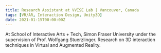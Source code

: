 ```yaml
---
title: Research Assistant at VVISE Lab | Vancouver, Canada
tags: [VR/AR, Interaction Design, Unity3D]
date: 2021-01-15T00:00:00Z
---
```


At School of Interactive Arts + Tech, Simon Fraser University under the supervision of Prof. Wolfgang Stuerzlinger. Research on 3D interaction techniques in Virtual and Augmented Reality.